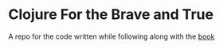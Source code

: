 # Clojure For the Brave and True

A repo for the code written while following along with the [book](http://www.braveclojure.com/)
